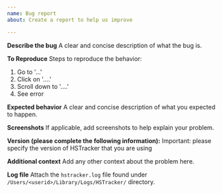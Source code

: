 ```yaml
---
name: Bug report
about: Create a report to help us improve

---
```


**Describe the bug**
A clear and concise description of what the bug is.

**To Reproduce**
Steps to reproduce the behavior:
1. Go to '...'
2. Click on '....'
3. Scroll down to '....'
4. See error

**Expected behavior**
A clear and concise description of what you expected to happen.

**Screenshots**
If applicable, add screenshots to help explain your problem.

**Version (please complete the following information):**
Important: please specify the version of HSTracker that you are using

**Additional context**
Add any other context about the problem here.

**Log file**
Attach the `hstracker.log` file found under `/Users/<userid>/Library/Logs/HSTracker/` directory.
